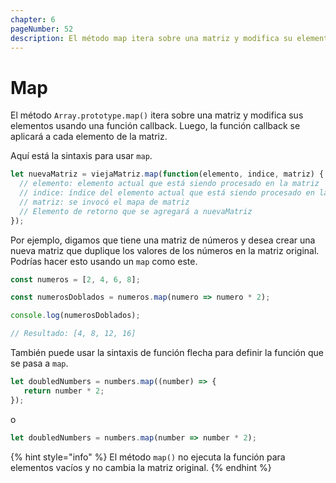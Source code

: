 ```yaml
---
chapter: 6
pageNumber: 52  
description: El método map itera sobre una matriz y modifica su elemento mediante una retrollamada. Esta retrollamada se aplica a cada elemento de la matriz. 
---
```

# Map

El método `Array.prototype.map()` itera sobre una matriz y modifica sus elementos usando una función callback. Luego, la función callback se aplicará a cada elemento de la matriz.

Aquí está la sintaxis para usar `map`.

```javascript
let nuevaMatriz = viejaMatriz.map(function(elemento, indice, matriz) {
  // elemento: elemento actual que está siendo procesado en la matriz
  // indice: índice del elemento actual que está siendo procesado en la matriz
  // matriz: se invocó el mapa de matriz
  // Elemento de retorno que se agregará a nuevaMatriz
});
```

Por ejemplo, digamos que tiene una matriz de números y desea crear una nueva matriz que duplique los valores de los números en la matriz original. Podrías hacer esto usando un `map` como este.

```javascript
const numeros = [2, 4, 6, 8];

const numerosDoblados = numeros.map(numero => numero * 2);

console.log(numerosDoblados);

// Resultado: [4, 8, 12, 16]
```

También puede usar la sintaxis de función flecha para definir la función que se pasa a `map`.

```javascript
let doubledNumbers = numbers.map((number) => {
   return number * 2;
});
```
o

```typescript
let doubledNumbers = numbers.map(number => number * 2);
```

{% hint style="info" %}
El método `map()` no ejecuta la función para elementos vacíos y no cambia la matriz original.
{% endhint %}

